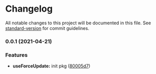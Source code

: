 # Changelog

All notable changes to this project will be documented in this file. See [standard-version](https://github.com/conventional-changelog/standard-version) for commit guidelines.

### 0.0.1 (2021-04-21)


### Features

* **useForceUpdate:** init pkg ([80005d7](https://github.com/astahmer/pastable/commit/80005d794eb9b76be9eb49460c769da0f8dc5795))

